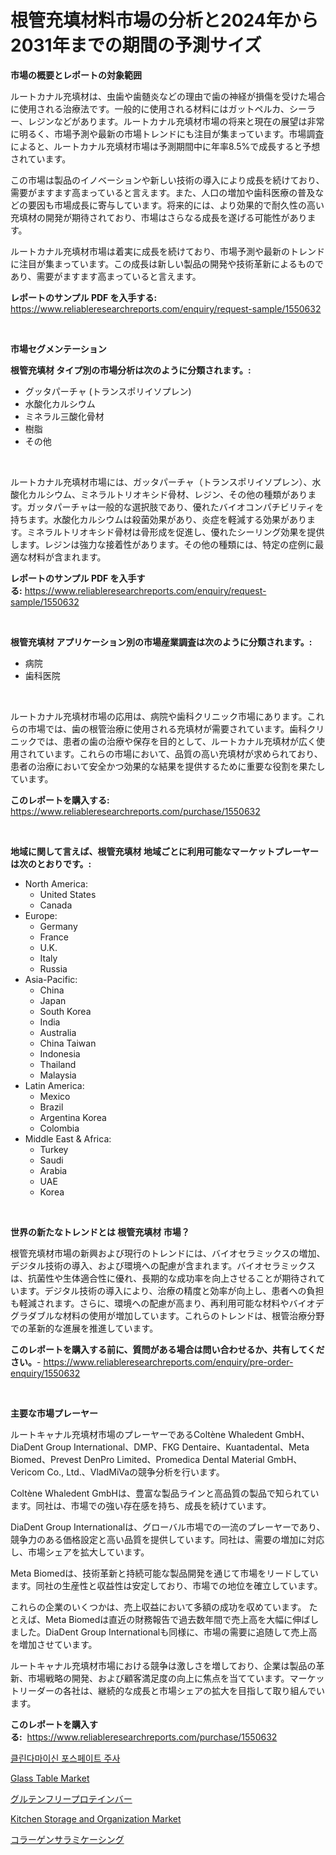 <p><h1>根管充填材料市場の分析と2024年から2031年までの期間の予測サイズ</h1></p><p><strong>市場の概要とレポートの対象範囲</strong></p>
<p><p>ルートカナル充填材は、虫歯や歯髄炎などの理由で歯の神経が損傷を受けた場合に使用される治療法です。一般的に使用される材料にはガットペルカ、シーラー、レジンなどがあります。ルートカナル充填材市場の将来と現在の展望は非常に明るく、市場予測や最新の市場トレンドにも注目が集まっています。市場調査によると、ルートカナル充填材市場は予測期間中に年率8.5%で成長すると予想されています。</p><p>この市場は製品のイノベーションや新しい技術の導入により成長を続けており、需要がますます高まっていると言えます。また、人口の増加や歯科医療の普及などの要因も市場成長に寄与しています。将来的には、より効果的で耐久性の高い充填材の開発が期待されており、市場はさらなる成長を遂げる可能性があります。</p><p>ルートカナル充填材市場は着実に成長を続けており、市場予測や最新のトレンドに注目が集まっています。この成長は新しい製品の開発や技術革新によるものであり、需要がますます高まっていると言えます。</p></p>
<p><strong>レポートのサンプル PDF を入手する:</strong> <a href="https://www.reliableresearchreports.com/enquiry/request-sample/1550632">https://www.reliableresearchreports.com/enquiry/request-sample/1550632</a></p>
<p>&nbsp;</p>
<p><strong>市場セグメンテーション</strong></p>
<p><strong>根管充填材 タイプ別の市場分析は次のように分類されます。:</strong></p>
<p><ul><li>グッタパーチャ (トランスポリイソプレン)</li><li>水酸化カルシウム</li><li>ミネラル三酸化骨材</li><li>樹脂</li><li>その他</li></ul></p>
<p>&nbsp;</p>
<p><p>ルートカナル充填材市場には、ガッタパーチャ（トランスポリイソプレン）、水酸化カルシウム、ミネラルトリオキシド骨材、レジン、その他の種類があります。ガッタパーチャは一般的な選択肢であり、優れたバイオコンパチビリティを持ちます。水酸化カルシウムは殺菌効果があり、炎症を軽減する効果があります。ミネラルトリオキシド骨材は骨形成を促進し、優れたシーリング効果を提供します。レジンは強力な接着性があります。その他の種類には、特定の症例に最適な材料が含まれます。</p></p>
<p><strong>レポートのサンプル PDF を入手する:</strong>&nbsp;<a href="https://www.reliableresearchreports.com/enquiry/request-sample/1550632">https://www.reliableresearchreports.com/enquiry/request-sample/1550632</a></p>
<p>&nbsp;</p>
<p><strong> 根管充填材 アプリケーション別の市場産業調査は次のように分類されます。:</strong></p>
<p><ul><li>病院</li><li>歯科医院</li></ul></p>
<p>&nbsp;</p>
<p><p>ルートカナル充填材市場の応用は、病院や歯科クリニック市場にあります。これらの市場では、歯の根管治療に使用される充填材が需要されています。歯科クリニックでは、患者の歯の治療や保存を目的として、ルートカナル充填材が広く使用されています。これらの市場において、品質の高い充填材が求められており、患者の治療において安全かつ効果的な結果を提供するために重要な役割を果たしています。</p></p>
<p><strong>このレポートを購入する:</strong>&nbsp; <a href="https://www.reliableresearchreports.com/purchase/1550632">https://www.reliableresearchreports.com/purchase/1550632</a></p>
<p>&nbsp;</p>
<p><strong>地域に関して言えば、根管充填材 地域ごとに利用可能なマーケットプレーヤーは次のとおりです。:</strong></p>
<p><ul>
    <li>
        North America:
        <ul>
            <li>United States</li>
            <li>Canada</li>
        </ul>
    </li>
    <li>
        Europe:
        <ul>
            <li>Germany</li>
            <li>France</li>
            <li>U.K.</li>
            <li>Italy</li>
            <li>Russia</li>
        </ul>
    </li>
    <li>
        Asia-Pacific:
        <ul>
            <li>China</li>
            <li>Japan</li>
            <li>South Korea</li>
            <li>India</li>
            <li>Australia</li>
            <li>China Taiwan</li>
            <li>Indonesia</li>
            <li>Thailand</li>
            <li>Malaysia</li>
        </ul>
    </li>
    <li>
        Latin America:
        <ul>
            <li>Mexico</li>
            <li>Brazil</li>
            <li>Argentina Korea</li>
            <li>Colombia</li>
        </ul>
    </li>
    <li>
        Middle East & Africa:
        <ul>
            <li>Turkey</li>
            <li>Saudi</li>
            <li>Arabia</li>
            <li>UAE</li>
            <li>Korea</li>
        </ul>
    </li>
    </ul></p>
<p>&nbsp;</p>
<p><strong>世界の新たなトレンドとは 根管充填材 市場？</strong></p>
<p><p>根管充填材市場の新興および現行のトレンドには、バイオセラミックスの増加、デジタル技術の導入、および環境への配慮が含まれます。バイオセラミックスは、抗菌性や生体適合性に優れ、長期的な成功率を向上させることが期待されています。デジタル技術の導入により、治療の精度と効率が向上し、患者への負担も軽減されます。さらに、環境への配慮が高まり、再利用可能な材料やバイオデグラダブルな材料の使用が増加しています。これらのトレンドは、根管治療分野での革新的な進展を推進しています。</p></p>
<p><strong>このレポートを購入する前に、質問がある場合は問い合わせるか、共有してください。</strong>- <a href="https://www.reliableresearchreports.com/enquiry/pre-order-enquiry/1550632">https://www.reliableresearchreports.com/enquiry/pre-order-enquiry/1550632</a></p>
<p>&nbsp;</p>
<p><strong>主要な市場プレーヤー</strong></p>
<p><p>ルートキャナル充填材市場のプレーヤーであるColtène Whaledent GmbH、DiaDent Group International、DMP、FKG Dentaire、Kuantadental、Meta Biomed、Prevest DenPro Limited、Promedica Dental Material GmbH、Vericom Co., Ltd.、VladMiVaの競争分析を行います。 </p><p>Coltène Whaledent GmbHは、豊富な製品ラインと高品質の製品で知られています。同社は、市場での強い存在感を持ち、成長を続けています。 </p><p>DiaDent Group Internationalは、グローバル市場での一流のプレーヤーであり、競争力のある価格設定と高い品質を提供しています。同社は、需要の増加に対応し、市場シェアを拡大しています。 </p><p>Meta Biomedは、技術革新と持続可能な製品開発を通じて市場をリードしています。同社の生産性と収益性は安定しており、市場での地位を確立しています。 </p><p>これらの企業のいくつかは、売上収益において多額の成功を収めています。 たとえば、Meta Biomedは直近の財務報告で過去数年間で売上高を大幅に伸ばしました。DiaDent Group Internationalも同様に、市場の需要に追随して売上高を増加させています。 </p><p>ルートキャナル充填材市場における競争は激しさを増しており、企業は製品の革新、市場戦略の開発、および顧客満足度の向上に焦点を当てています。マーケットリーダーの各社は、継続的な成長と市場シェアの拡大を目指して取り組んでいます。</p></p>
<p><strong>このレポートを購入する:</strong>&nbsp;&nbsp;<a href="https://www.reliableresearchreports.com/purchase/1550632">https://www.reliableresearchreports.com/purchase/1550632</a></p>
<p><p><a href="https://medium.com/@carmellalang1/%ED%81%B4%EB%A6%B0%EB%8B%B4%EC%9D%B4%EC%8B%A0%EC%9D%B8-%EC%9D%B8%EC%82%B0%EC%97%BC-%EC%A3%BC%EC%82%AC-%EC%8B%9C%EC%9E%A5-%EA%B7%9C%EB%AA%A8-%EB%B0%8F-%EC%8B%9C%EC%9E%A5-%EB%8F%99%ED%96%A5-%EC%99%84%EC%A0%84%ED%95%9C-%EC%82%B0%EC%97%85-%EA%B0%9C%EC%9A%94-2024%EB%85%84%EB%B6%80%ED%84%B0-2031%EB%85%84%EA%B9%8C%EC%A7%80-d65e5fb46481">클린다마이신 포스페이트 주사</a></p><p><a href="https://github.com/luckyshygirl/Market-Research-Report-List-3/blob/main/glass-table-market.md">Glass Table Market</a></p><p><a href="https://medium.com/@demarcuskuhlman/%E3%82%B0%E3%83%AB%E3%83%86%E3%83%B3%E3%83%95%E3%83%AA%E3%83%BC%E3%83%97%E3%83%AD%E3%83%86%E3%82%A4%E3%83%B3%E3%83%90%E3%83%BC%E3%83%9E%E3%83%BC%E3%82%B1%E3%83%83%E3%83%88%E3%83%AC%E3%83%9D%E3%83%BC%E3%83%88%E3%81%AF-%E3%81%93%E3%81%AE%E5%B8%82%E5%A0%B4%E3%81%AE%E6%9C%80%E6%96%B0%E3%81%AE%E3%83%88%E3%83%AC%E3%83%B3%E3%83%89%E3%81%A8%E6%88%90%E9%95%B7%E6%A9%9F%E4%BC%9A%E3%82%92%E6%98%8E%E3%82%89%E3%81%8B%E3%81%AB%E3%81%97%E3%81%A6%E3%81%84%E3%81%BE%E3%81%99-1790df9f6fd6">グルテンフリープロテインバー</a></p><p><a href="https://issuu.com/reportprime-2/docs/kitchen-storage-and-organization-market-size-2030.">Kitchen Storage and Organization Market</a></p><p><a href="https://github.com/schmahlson/Market-Research-Report-List-1/blob/main/89636976719.md">コラーゲンサラミケーシング</a></p></p>